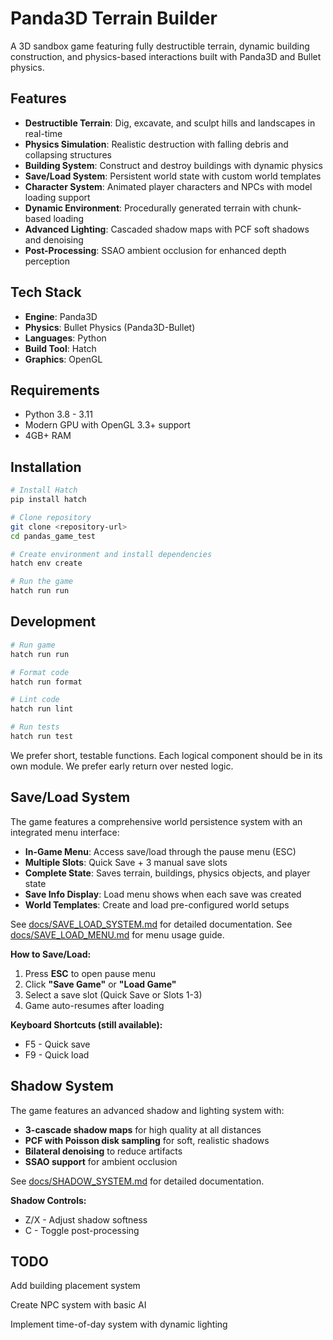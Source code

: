 # Panda3D Terrain Builder

A 3D sandbox game featuring fully destructible terrain, dynamic building construction, and physics-based interactions built with Panda3D and Bullet physics.

## Features

- **Destructible Terrain**: Dig, excavate, and sculpt hills and landscapes in real-time
- **Physics Simulation**: Realistic destruction with falling debris and collapsing structures
- **Building System**: Construct and destroy buildings with dynamic physics
- **Save/Load System**: Persistent world state with custom world templates
- **Character System**: Animated player characters and NPCs with model loading support
- **Dynamic Environment**: Procedurally generated terrain with chunk-based loading
- **Advanced Lighting**: Cascaded shadow maps with PCF soft shadows and denoising
- **Post-Processing**: SSAO ambient occlusion for enhanced depth perception

## Tech Stack

- **Engine**: Panda3D
- **Physics**: Bullet Physics (Panda3D-Bullet)
- **Languages**: Python
- **Build Tool**: Hatch
- **Graphics**: OpenGL

## Requirements

- Python 3.8 - 3.11
- Modern GPU with OpenGL 3.3+ support
- 4GB+ RAM

## Installation

```bash
# Install Hatch
pip install hatch

# Clone repository
git clone <repository-url>
cd pandas_game_test

# Create environment and install dependencies
hatch env create

# Run the game
hatch run run
```

## Development

```bash
# Run game
hatch run run

# Format code
hatch run format

# Lint code
hatch run lint

# Run tests
hatch run test
```

We prefer short, testable functions. Each logical component should be in its own module. We prefer early return over nested logic.

## Save/Load System

The game features a comprehensive world persistence system with an integrated menu interface:
- **In-Game Menu**: Access save/load through the pause menu (ESC)
- **Multiple Slots**: Quick Save + 3 manual save slots
- **Complete State**: Saves terrain, buildings, physics objects, and player state
- **Save Info Display**: Load menu shows when each save was created
- **World Templates**: Create and load pre-configured world setups

See [docs/SAVE_LOAD_SYSTEM.md](docs/SAVE_LOAD_SYSTEM.md) for detailed documentation.
See [docs/SAVE_LOAD_MENU.md](docs/SAVE_LOAD_MENU.md) for menu usage guide.

**How to Save/Load:**
1. Press **ESC** to open pause menu
2. Click **"Save Game"** or **"Load Game"**
3. Select a save slot (Quick Save or Slots 1-3)
4. Game auto-resumes after loading

**Keyboard Shortcuts (still available):**
- F5 - Quick save
- F9 - Quick load

## Shadow System

The game features an advanced shadow and lighting system with:
- **3-cascade shadow maps** for high quality at all distances
- **PCF with Poisson disk sampling** for soft, realistic shadows
- **Bilateral denoising** to reduce artifacts
- **SSAO support** for ambient occlusion

See [docs/SHADOW_SYSTEM.md](docs/SHADOW_SYSTEM.md) for detailed documentation.

**Shadow Controls:**
- Z/X - Adjust shadow softness
- C - Toggle post-processing

## TODO

Add building placement system

Create NPC system with basic AI

Implement time-of-day system with dynamic lighting

